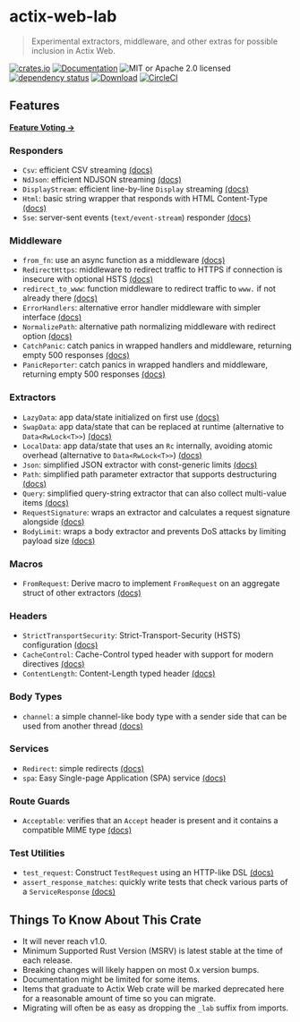 # actix-web-lab

> Experimental extractors, middleware, and other extras for possible inclusion in Actix Web.

[![crates.io](https://img.shields.io/crates/v/actix-web-lab?label=latest)](https://crates.io/crates/actix-web-lab)
[![Documentation](https://docs.rs/actix-web-lab/badge.svg)](https://docs.rs/actix-web-lab/0.16.8)
![MIT or Apache 2.0 licensed](https://img.shields.io/crates/l/actix-web-lab.svg)
<br />
[![dependency status](https://deps.rs/crate/actix-web-lab/0.16.8/status.svg)](https://deps.rs/crate/actix-web-lab/0.16.8)
[![Download](https://img.shields.io/crates/d/actix-web-lab.svg)](https://crates.io/crates/actix-web-lab)
[![CircleCI](https://circleci.com/gh/robjtede/actix-web-lab/tree/main.svg?style=shield)](https://circleci.com/gh/robjtede/actix-web-lab/tree/main)

## Features

**[Feature Voting &rarr;](https://github.com/robjtede/actix-web-lab/discussions/7)**

### Responders

- `Csv`: efficient CSV streaming [(docs)](https://docs.rs/actix-web-lab/0.16.8/actix_web_lab/respond/struct.Csv.html)
- `NdJson`: efficient NDJSON streaming [(docs)](https://docs.rs/actix-web-lab/0.16.8/actix_web_lab/respond/struct.NdJson.html)
- `DisplayStream`: efficient line-by-line `Display` streaming [(docs)](https://docs.rs/actix-web-lab/0.16.8/actix_web_lab/respond/struct.DisplayStream.html)
- `Html`: basic string wrapper that responds with HTML Content-Type [(docs)](https://docs.rs/actix-web-lab/0.16.8/actix_web_lab/respond/struct.Html.html)
- `Sse`: server-sent events (`text/event-stream`) responder [(docs)](https://docs.rs/actix-web-lab/0.16.8/actix_web_lab/sse/index.html)

### Middleware

- `from_fn`: use an async function as a middleware [(docs)](https://docs.rs/actix-web-lab/0.16.8/actix_web_lab/middleware/fn.from_fn.html)
- `RedirectHttps`: middleware to redirect traffic to HTTPS if connection is insecure with optional HSTS [(docs)](https://docs.rs/actix-web-lab/0.16.8/actix_web_lab/middleware/struct.RedirectHttps.html)
- `redirect_to_www`: function middleware to redirect traffic to `www.` if not already there [(docs)](https://docs.rs/actix-web-lab/0.16.8/actix_web_lab/middleware/fn.redirect_to_www.html)
- `ErrorHandlers`: alternative error handler middleware with simpler interface [(docs)](https://docs.rs/actix-web-lab/0.16.8/actix_web_lab/middleware/struct.ErrorHandlers.html)
- `NormalizePath`: alternative path normalizing middleware with redirect option [(docs)](https://docs.rs/actix-web-lab/0.16.8/actix_web_lab/middleware/struct.NormalizePath.html)
- `CatchPanic`: catch panics in wrapped handlers and middleware, returning empty 500 responses [(docs)](https://docs.rs/actix-web-lab/0.16.8/actix_web_lab/middleware/struct.CatchPanic.html)
- `PanicReporter`: catch panics in wrapped handlers and middleware, returning empty 500 responses [(docs)](https://docs.rs/actix-web-lab/0.16.8/actix_web_lab/middleware/struct.PanicReporter.html)


### Extractors

- `LazyData`: app data/state initialized on first use [(docs)](https://docs.rs/actix-web-lab/0.16.8/actix_web_lab/extract/struct.LazyData.html)
- `SwapData`: app data/state that can be replaced at runtime (alternative to `Data<RwLock<T>>`) [(docs)](https://docs.rs/actix-web-lab/0.16.8/actix_web_lab/extract/struct.SwapData.html)
- `LocalData`: app data/state that uses an `Rc` internally, avoiding atomic overhead (alternative to `Data<RwLock<T>>`) [(docs)](https://docs.rs/actix-web-lab/0.16.8/actix_web_lab/extract/struct.DataSwap.html)
- `Json`: simplified JSON extractor with const-generic limits [(docs)](https://docs.rs/actix-web-lab/0.16.8/actix_web_lab/extract/struct.Json.html)
- `Path`: simplified path parameter extractor that supports destructuring [(docs)](https://docs.rs/actix-web-lab/0.16.8/actix_web_lab/extract/struct.Path.html)
- `Query`: simplified query-string extractor that can also collect multi-value items [(docs)](https://docs.rs/actix-web-lab/0.16.8/actix_web_lab/extract/struct.Query.html)
- `RequestSignature`: wraps an extractor and calculates a request signature alongside [(docs)](https://docs.rs/actix-web-lab/0.16.8/actix_web_lab/extract/struct.RequestSignature.html)
- `BodyLimit`: wraps a body extractor and prevents DoS attacks by limiting payload size [(docs)](https://docs.rs/actix-web-lab/0.16.8/actix_web_lab/extract/struct.BodyLimit.html)

### Macros

- `FromRequest`: Derive macro to implement `FromRequest` on an aggregate struct of other extractors [(docs)](https://docs.rs/actix-web-lab/0.16.8/actix_web_lab/derive.FromRequest.html)

### Headers

- `StrictTransportSecurity`: Strict-Transport-Security (HSTS) configuration [(docs)](https://docs.rs/actix-web-lab/0.16.8/actix_web_lab/header/struct.StrictTransportSecurity.html)
- `CacheControl`: Cache-Control typed header with support for modern directives [(docs)](https://docs.rs/actix-web-lab/0.16.8/actix_web_lab/header/struct.CacheControl.html)
- `ContentLength`: Content-Length typed header [(docs)](https://docs.rs/actix-web-lab/0.16.8/actix_web_lab/header/struct.CacheControl.html)

### Body Types

- `channel`: a simple channel-like body type with a sender side that can be used from another thread [(docs)](https://docs.rs/actix-web-lab/0.16.8/actix_web_lab/body/fn.channel.html)

### Services

- `Redirect`: simple redirects [(docs)](https://docs.rs/actix-web-lab/0.16.8/actix_web_lab/web/struct.Redirect.html)
- `spa`: Easy Single-page Application (SPA) service [(docs)](https://docs.rs/actix-web-lab/0.16.8/actix_web_lab/web/fn.spa.html)

### Route Guards

- `Acceptable`: verifies that an `Accept` header is present and it contains a compatible MIME type [(docs)](https://docs.rs/actix-web-lab/0.16.8/actix_web_lab/guard/struct.Acceptable.html)

### Test Utilities

- `test_request`: Construct `TestRequest` using an HTTP-like DSL [(docs)](https://docs.rs/actix-web-lab/0.16.8/actix_web_lab/test/macro.assert_response_matches.html)
- `assert_response_matches`: quickly write tests that check various parts of a `ServiceResponse` [(docs)](https://docs.rs/actix-web-lab/0.16.8/actix_web_lab/test/macro.assert_response_matches.html)

## Things To Know About This Crate

- It will never reach v1.0.
- Minimum Supported Rust Version (MSRV) is latest stable at the time of each release.
- Breaking changes will likely happen on most 0.x version bumps.
- Documentation might be limited for some items.
- Items that graduate to Actix Web crate will be marked deprecated here for a reasonable amount of time so you can migrate.
- Migrating will often be as easy as dropping the `_lab` suffix from imports.
